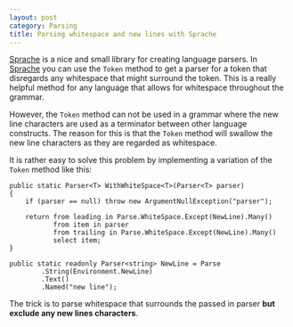 ```yaml
---
layout: post
category: Parsing
title: Parsing whitespace and new lines with Sprache
---
```


[Sprache](https://github.com/sprache/Sprache) is a nice and small library for creating language parsers. In [Sprache](https://github.com/sprache/Sprache) you can use the `Token` method to get a parser for a token that disregards any whitespace that might surround the token. This is a really helpful method for any language that allows for whitespace throughout the grammar.

<!--excerpt-->

However, the `Token` method can not be used in a grammar where the new line characters are used as a terminator between other language constructs. The reason for this is that the `Token` method will swallow the new line characters as they are regarded as whitespace.

It is rather easy to solve this problem by implementing a variation of the `Token` method like this:

	public static Parser<T> WithWhiteSpace<T>(Parser<T> parser)
	{
	    if (parser == null) throw new ArgumentNullException("parser");
	
	    return from leading in Parse.WhiteSpace.Except(NewLine).Many()
	           from item in parser
	           from trailing in Parse.WhiteSpace.Except(NewLine).Many()
	           select item;
	}

	public static readonly Parser<string> NewLine = Parse
            .String(Environment.NewLine)
            .Text()
            .Named("new line");

The trick is to parse whitespace that surrounds the passed in parser **but exclude any new lines characters**.